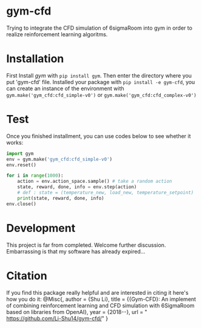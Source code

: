 # gym-cfd
Trying to integrate the CFD simulation of 6sigmaRoom into gym in order to realize reinforcement learning algoritms.
# Installation
First Install *gym* with `pip install gym`. Then enter the directory where you put 'gym-cfd' file. Installed your package with `pip install -e gym-cfd`, you can create an instance of the environment with 
`gym.make('gym_cfd:cfd_simple-v0')` or `gym.make('gym_cfd:cfd_complex-v0')`
# Test
Once you finished installment, you can use codes below to see whether it works:
```Python
import gym
env = gym.make('gym_cfd:cfd_simple-v0')
env.reset()

for i in range(1000):
    action = env.action_space.sample() # take a random action
    state, reward, done, info = env.step(action) 
    # def : state = (temperature_new, load_new, temperature_setpoint)
    print(state, reward, done, info)
env.close()
```

# Development
This project is far from completed. Welcome further discussion. Embarrassing is that my software has already expired...

# Citation
If you find this package really helpful and are interested in citing it here's how you do it:
@Misc{,
    author = {Shu Li},
    title = {{Gym-CFD}: An implement of combining reinforcement learning and CFD simulation with 6SigmaRoom based on libraries from OpenAI},
    year = {2018--},
    url = " https://github.com/Li-Shu14/gym-cfd/"
}
